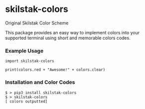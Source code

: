 # skilstak-colors

Original Skilstak Color Scheme

This package provides an easy way to implement colors into your
supported terminal using short and memorable colors codes.

### Example Usage

```python3
import skilstak-colors

print(colors.red + "Awesome!" + colors.clear)
```

### Installation and Color Codes

```
$ > pip3 install skilstak-colors
$ > skilstak-colors
[ colors outputted]
```
